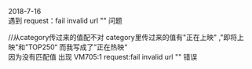 2018-7-16  
遇到
request：fail invalid url  ""  问题

//从category传过来的值配不对   category里传过来的值有"正在上映" ,"即将上映"和”TOP250“  而我写成了”正在热映“   
因为没有匹配值
出现 VM705:1 request:fail invalid url "" 错误